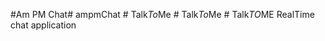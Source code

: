 #Am PM Chat# ampmChat
#   T a l k _ T o _ M e  
 #   T a l k _ T o _ M e  
 #   T a l k _ T O _ M E   R e a l T i m e   c h a t   a p p l i c a t i o n  
 